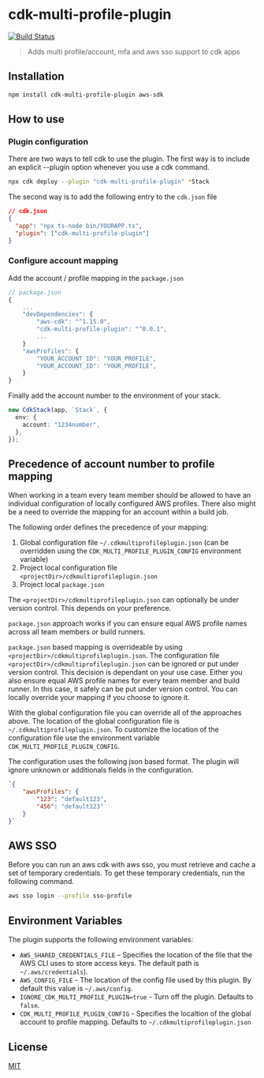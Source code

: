 # cdk-multi-profile-plugin

[![Build Status](https://github.com/hupe1980/cdk-multi-profile-plugin/workflows/Build/badge.svg)](https://github.com/hupe1980/cdk-multi-profile-plugin/workflows/Build/badge.svg)

> Adds multi profile/account, mfa and aws sso support to cdk apps

## Installation

```bash
npm install cdk-multi-profile-plugin aws-sdk
```

## How to use

### Plugin configuration

There are two ways to tell cdk to use the plugin. The first way is to include an explicit --plugin option whenever you use a cdk command.

```bash
npx cdk deploy --plugin "cdk-multi-profile-plugin" *Stack
```

The second way is to add the following entry to the `cdk.json` file

```json
// cdk.json
{
  "app": "npx ts-node bin/YOURAPP.ts",
  "plugin": ["cdk-multi-profile-plugin"]
}
```

### Configure account mapping

Add the account / profile mapping in the `package.json`

```javascript
// package.json
{
    ...
    "devDependencies": {
        "aws-cdk": "^1.15.0",
        "cdk-multi-profile-plugin": "^0.0.1",
        ...
    }
    "awsProfiles": {
        "YOUR_ACCOUNT_ID": "YOUR_PROFILE",
        "YOUR_ACCOUNT_ID": "YOUR_PROFILE",
    }
}
```

Finally add the account number to the environment of your stack.

```typescript
new CdkStack(app, `Stack`, {
  env: {
    account: "1234number",
  },
});
```

## Precedence of account number to profile mapping

When working in a team every team member should be allowed to have an individual configuration of locally configured AWS profiles.
There also might be a need to override the mapping for an account within a build job.

The following order defines the precedence of your mapping:

1. Global configuration file `~/.cdkmultiprofileplugin.json` (can be overridden using the `CDK_MULTI_PROFILE_PLUGIN_CONFIG` environment variable)
2. Project local configuration file `<projectDir>/cdkmultiprofileplugin.json`
3. Project local `package.json`

The `<projectDir>/cdkmultiprofileplugin.json` can optionally be under version control.
This depends on your preference.

`package.json` approach works if you can ensure equal AWS profile names across all team members or build runners.

`package.json` based mapping is overrideable by using `<projectDir>/cdkmultiprofileplugin.json`.
The configuration file `<projectDir>/cdkmultiprofileplugin.json` can be ignored or put under version control.
This decision is dependant on your use case.
Either you also ensure equal AWS profile names for every team member and build runner.
In this case, it safely can be put under version control.
You can locally override your mapping if you choose to ignore it.

With the global configuration file you can override all of the approaches above.
The location of the global configuration file is `~/.cdkmultiprofileplugin.json`.
To customize the location of the configuration file use the environment variable `CDK_MULTI_PROFILE_PLUGIN_CONFIG`.

The configuration uses the following json based format.
The plugin will ignore unknown or additionals fields in the configuration.

```json
`{
    "awsProfiles": {
        "123": "default123",
        "456": "default123"
    }
}`
```

## AWS SSO
Before you can run an aws cdk with aws sso, you must retrieve and cache a set of temporary credentials. To get these temporary credentials, run the following command.

```bash
aws sso login --profile sso-profile
```

## Environment Variables

The plugin supports the following environment variables:

- `AWS_SHARED_CREDENTIALS_FILE` – Specifies the location of the file that the AWS CLI uses to store access keys. The default path is `~/.aws/credentials`).
- `AWS_CONFIG_FILE` - The location of the config file used by this plugin. By default this value is `~/.aws/config`. 
- `IGNORE_CDK_MULTI_PROFILE_PLUGIN=true` - Turn off the plugin. Defaults to `false`.
- `CDK_MULTI_PROFILE_PLUGIN_CONFIG` - Specifies the localtion of the global account to profile mapping. Defaults to `~/.cdkmultiprofileplugin.json`

## License

[MIT](LICENSE)
